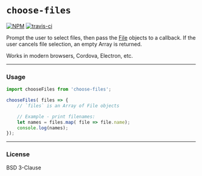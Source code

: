 # `choose-files`

[![NPM](http://img.shields.io/npm/v/choose-files.svg)](https://www.npmjs.com/package/choose-files)
[![travis-ci](https://travis-ci.org/synacor/choose-files.svg)](https://travis-ci.org/synacor/choose-files)

Prompt the user to select files, then pass the [File] objects to a callback.
If the user cancels file selection, an empty Array is returned.

Works in modern browsers, Cordova, Electron, etc.


---


### Usage

```js
import chooseFiles from 'choose-files';

chooseFiles( files => {
	// `files` is an Array of File objects

	// Example - print filenames:
	let names = files.map( file => file.name);
	console.log(names);
});
```


---


### License

BSD 3-Clause


[File]: https://developer.mozilla.org/en-US/docs/Web/API/File
